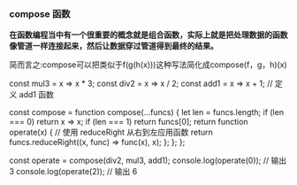 ### compose 函数

**在函数编程当中有一个很重要的概念就是组合函数，实际上就是把处理数据的函数像管道一样连接起来，然后让数据穿过管道得到最终的结果。**

简而言之:compose可以把类似于f(g(h(x)))这种写法简化成compose(f，g，h)(x)

const mul3 = x => x * 3;
const div2 = x => x / 2;
const add1 = x => x + 1; // 定义 add1 函数

const compose = function compose(...funcs) {
    let len = funcs.length;
    if (len === 0) return x => x;
    if (len === 1) return funcs[0];
     return function operate(x) {
        // 使用 reduceRight 从右到左应用函数
        return funcs.reduceRight((x, func) => func(x), x);
    };
    };
};

const operate = compose(div2, mul3, add1);
console.log(operate(0)); // 输出 3
console.log(operate(2)); // 输出 6